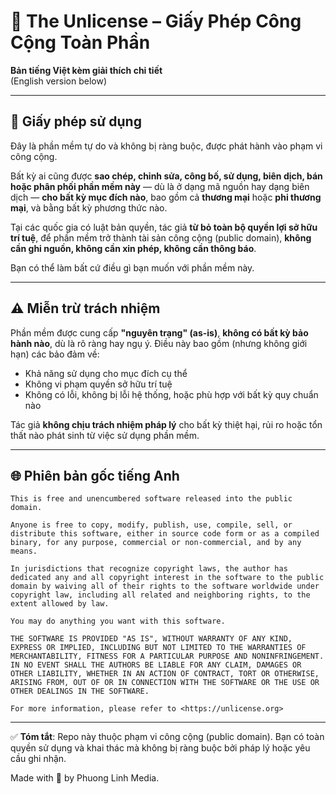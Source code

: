 # 📜 The Unlicense – Giấy Phép Công Cộng Toàn Phần

**Bản tiếng Việt kèm giải thích chi tiết**  
(English version below)

---

## 🧾 Giấy phép sử dụng

Đây là phần mềm tự do và không bị ràng buộc, được phát hành vào phạm vi công cộng.

Bất kỳ ai cũng được **sao chép, chỉnh sửa, công bố, sử dụng, biên dịch, bán hoặc phân phối phần mềm này** — dù là ở dạng mã nguồn hay dạng biên dịch — **cho bất kỳ mục đích nào**, bao gồm cả **thương mại** hoặc **phi thương mại**, và bằng bất kỳ phương thức nào.

Tại các quốc gia có luật bản quyền, tác giả **từ bỏ toàn bộ quyền lợi sở hữu trí tuệ**, để phần mềm trở thành tài sản công cộng (public domain), **không cần ghi nguồn, không cần xin phép, không cần thông báo**.

Bạn có thể làm bất cứ điều gì bạn muốn với phần mềm này.

---

## ⚠️ Miễn trừ trách nhiệm

Phần mềm được cung cấp **"nguyên trạng" (as-is)**, **không có bất kỳ bảo hành nào**, dù là rõ ràng hay ngụ ý. Điều này bao gồm (nhưng không giới hạn) các bảo đảm về:

- Khả năng sử dụng cho mục đích cụ thể
- Không vi phạm quyền sở hữu trí tuệ
- Không có lỗi, không bị lỗi hệ thống, hoặc phù hợp với bất kỳ quy chuẩn nào

Tác giả **không chịu trách nhiệm pháp lý** cho bất kỳ thiệt hại, rủi ro hoặc tổn thất nào phát sinh từ việc sử dụng phần mềm.

---

## 🌐 Phiên bản gốc tiếng Anh

```
This is free and unencumbered software released into the public domain.

Anyone is free to copy, modify, publish, use, compile, sell, or distribute this software, either in source code form or as a compiled binary, for any purpose, commercial or non-commercial, and by any means.

In jurisdictions that recognize copyright laws, the author has dedicated any and all copyright interest in the software to the public domain by waiving all of their rights to the software worldwide under copyright law, including all related and neighboring rights, to the extent allowed by law.

You may do anything you want with this software.

THE SOFTWARE IS PROVIDED "AS IS", WITHOUT WARRANTY OF ANY KIND, EXPRESS OR IMPLIED, INCLUDING BUT NOT LIMITED TO THE WARRANTIES OF MERCHANTABILITY, FITNESS FOR A PARTICULAR PURPOSE AND NONINFRINGEMENT. IN NO EVENT SHALL THE AUTHORS BE LIABLE FOR ANY CLAIM, DAMAGES OR OTHER LIABILITY, WHETHER IN AN ACTION OF CONTRACT, TORT OR OTHERWISE, ARISING FROM, OUT OF OR IN CONNECTION WITH THE SOFTWARE OR THE USE OR OTHER DEALINGS IN THE SOFTWARE.

For more information, please refer to <https://unlicense.org>
```

---

✅ **Tóm tắt**: Repo này thuộc phạm vi công cộng (public domain). Bạn có toàn quyền sử dụng và khai thác mà không bị ràng buộc bởi pháp lý hoặc yêu cầu ghi nhận.

Made with 💚 by Phuong Linh Media.
